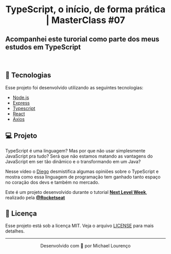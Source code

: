 <h1 align="center">
    TypeScript, o início, de forma prática | MasterClass #07
</h1>
<h2>Acompanhei este turorial como parte dos meus estudos em TypeScript</h2>
<br>

## 🚀 Tecnologias

Esse projeto foi desenvolvido utilizando as seguintes tecnologias:

- [Node.js](https://nodejs.org/en/)
- [Express](https://expressjs.com/pt-br/)
- [Typescript](https://www.typescriptlang.org/)
- [React](https://pt-br.reactjs.org/)
- [Axios](https://github.com/axios/axios)

## 💻 Projeto

TypeScript é uma linguagem? Mas por que não usar simplesmente JavaScript pra tudo? Será que não estamos matando as vantagens do JavaScript em ser tão dinâmico e o transformando em um Java? 

Nesse vídeo o [Diego](https://github.com/diego3g) desmistifica algumas opiniões sobre o TypeScript e mostra como essa linguagem de programação tem ganhado tanto espaço no coração dos devs e também no mercado.

Este é um projeto desenvolvido durante o tutorial **[Next Level Week](https://www.youtube.com/watch?v=0mYq5LrQN1s&t=196s)**, realizado pela **[@Rocketseat](https://github.com/Rocketseat)** 


## 📝 Licença

Esse projeto está sob a licença MIT. Veja o arquivo [LICENSE](LICENSE.md) para mais detalhes.

---

<p align="center">Desenvolvido com 💜 por Michael Lourenço</p>